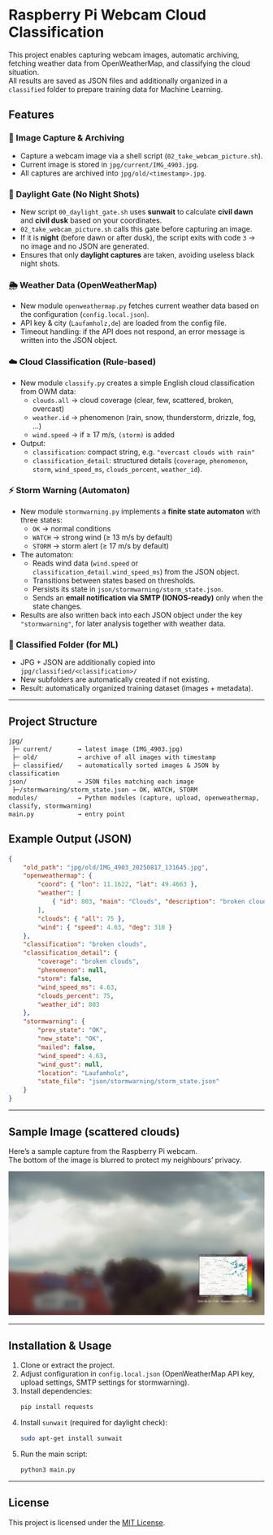 # Raspberry Pi Webcam Cloud Classification

This project enables capturing webcam images, automatic archiving, fetching weather data from OpenWeatherMap, and classifying the cloud situation.  
All results are saved as JSON files and additionally organized in a `classified` folder to prepare training data for Machine Learning.

## Features

### 📸 Image Capture & Archiving
- Capture a webcam image via a shell script (`02_take_webcam_picture.sh`).
- Current image is stored in `jpg/current/IMG_4903.jpg`.
- All captures are archived into `jpg/old/<timestamp>.jpg`.

### 🌅 Daylight Gate (No Night Shots)
- New script `00_daylight_gate.sh` uses **sunwait** to calculate **civil dawn** and **civil dusk** based on your coordinates.
- `02_take_webcam_picture.sh` calls this gate before capturing an image.
- If it is **night** (before dawn or after dusk), the script exits with code `3` → no image and no JSON are generated.
- Ensures that only **daylight captures** are taken, avoiding useless black night shots.

### 🌦️ Weather Data (OpenWeatherMap)
- New module `openweathermap.py` fetches current weather data based on the configuration (`config.local.json`).
- API key & city (`Laufamholz,de`) are loaded from the config file.
- Timeout handling: if the API does not respond, an error message is written into the JSON object.

### ☁️ Cloud Classification (Rule-based)
- New module `classify.py` creates a simple English cloud classification from OWM data:
  - `clouds.all` → cloud coverage (clear, few, scattered, broken, overcast)
  - `weather.id` → phenomenon (rain, snow, thunderstorm, drizzle, fog, …)
  - `wind.speed` → if ≥ 17 m/s, `(storm)` is added
- Output:
  - `classification`: compact string, e.g. `"overcast clouds with rain"`
  - `classification_detail`: structured details (`coverage`, `phenomenon`, `storm`, `wind_speed_ms`, `clouds_percent`, `weather_id`).

### ⚡ Storm Warning (Automaton)
- New module `stormwarning.py` implements a **finite state automaton** with three states:
  - `OK` → normal conditions
  - `WATCH` → strong wind (≥ 13 m/s by default)
  - `STORM` → storm alert (≥ 17 m/s by default)
- The automaton:
  - Reads wind data (`wind.speed` or `classification_detail.wind_speed_ms`) from the JSON object.
  - Transitions between states based on thresholds.
  - Persists its state in `json/stormwarning/storm_state.json`.
  - Sends an **email notification via SMTP (IONOS-ready)** only when the state changes.
- Results are also written back into each JSON object under the key `"stormwarning"`, for later analysis together with weather data.

### 🤖 Classified Folder (for ML)
- JPG + JSON are additionally copied into  
  `jpg/classified/<classification>/`
- New subfolders are automatically created if not existing.
- Result: automatically organized training dataset (images + metadata).

---

## Project Structure

```
jpg/
 ├─ current/       → latest image (IMG_4903.jpg)
 ├─ old/           → archive of all images with timestamp
 ├─ classified/    → automatically sorted images & JSON by classification
json/              → JSON files matching each image
 ├─/stormwarning/storm_state.json → OK, WATCH, STORM 
modules/           → Python modules (capture, upload, openweathermap, classify, stormwarning)
main.py            → entry point
```

## Example Output (JSON)

```json
{
    "old_path": "jpg/old/IMG_4903_20250817_131645.jpg",
    "openweathermap": {
        "coord": { "lon": 11.1622, "lat": 49.4663 },
        "weather": [
            { "id": 803, "main": "Clouds", "description": "broken clouds", "icon": "04d" }
        ],
        "clouds": { "all": 75 },
        "wind": { "speed": 4.63, "deg": 310 }
    },
    "classification": "broken clouds",
    "classification_detail": {
        "coverage": "broken clouds",
        "phenomenon": null,
        "storm": false,
        "wind_speed_ms": 4.63,
        "clouds_percent": 75,
        "weather_id": 803
    },
    "stormwarning": {
        "prev_state": "OK",
        "new_state": "OK",
        "mailed": false,
        "wind_speed": 4.63,
        "wind_gust": null,
        "location": "Laufamholz",
        "state_file": "json/stormwarning/storm_state.json"
    }
}
```

---

## Sample Image (scattered clouds)

Here’s a sample capture from the Raspberry Pi webcam.  
The bottom of the image is blurred to protect my neighbours’ privacy.

![Webcam Sample](docs/webcam-sample.jpg)

---

## Installation & Usage

1. Clone or extract the project.  
2. Adjust configuration in `config.local.json` (OpenWeatherMap API key, upload settings, SMTP settings for stormwarning).  
3. Install dependencies:
   ```bash
   pip install requests
   ```
4. Install `sunwait` (required for daylight check):
   ```bash
   sudo apt-get install sunwait
   ```
5. Run the main script:
   ```bash
   python3 main.py
   ```

---

## License
This project is licensed under the [MIT License](LICENSE).


